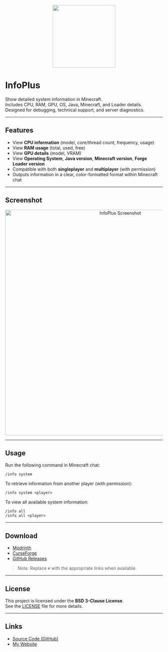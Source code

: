 <p align="center">
  <img src="https://tamkungz.github.io/droprateapi/Infoplus-shadow.png" width="200" />
</p>

# InfoPlus

Show detailed system information in Minecraft.  
Includes CPU, RAM, GPU, OS, Java, Minecraft, and Loader details.  
Designed for debugging, technical support, and server diagnostics.

---

## Features

- View **CPU information** (model, core/thread count, frequency, usage)
- View **RAM usage** (total, used, free)
- View **GPU details** (model, VRAM)
- View **Operating System**, **Java version**, **Minecraft version**, **Forge Loader version**
- Compatible with both **singleplayer** and **multiplayer** (with permission)
- Outputs information in a clear, color-formatted format within Minecraft chat

---

## Screenshot
<p align="center">
  <img src="https://cdn.modrinth.com/data/oRgKGxhT/images/01a864906946b8df0bfb97f06858f34c513c7e07.png" alt="InfoPlus Screenshot" width="720"/>
</p>

---

## Usage

Run the following command in Minecraft chat:
```
/info system
```

To retrieve information from another player (with permission):
```
/info system <player>
```

To view all available system information:
```
/info all
/info all <player>
```

---

## Download

- [Modrinth](https://modrinth.com/mod/infoplus)
- [CurseForge](https://www.curseforge.com/minecraft/mc-mods/infoplus)
- [GitHub Releases](https://github.com/TamKungZ/infoplus/releases)

> Note: Replace `#` with the appropriate links when available.

---

## License

This project is licensed under the **BSD 3-Clause License**.  
See the [LICENSE](LICENSE) file for more details.

---

## Links

- [Source Code (GitHub)](https://github.com/TamKungZ/infoplus)
- [My Website](https://tamkungz.github.io/)

